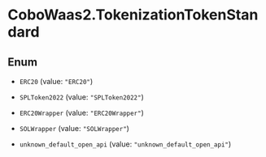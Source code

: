 # CoboWaas2.TokenizationTokenStandard

## Enum


* `ERC20` (value: `"ERC20"`)

* `SPLToken2022` (value: `"SPLToken2022"`)

* `ERC20Wrapper` (value: `"ERC20Wrapper"`)

* `SOLWrapper` (value: `"SOLWrapper"`)

* `unknown_default_open_api` (value: `"unknown_default_open_api"`)


